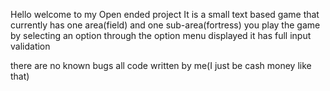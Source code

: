 Hello welcome to my Open ended project 
It is a small text based game that currently has
one area(field) and one sub-area(fortress) you play the game by selecting
an option through the option menu displayed it has full input validation 

there are no known bugs
all code written by me(I just be cash money like that)
